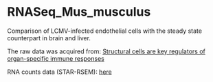 # RNASeq_Mus_musculus
Comparison of LCMV-infected endothelial cells with the steady state counterpart in brain and liver.

The raw data was acquired from: [Structural cells are key regulators of organ-specific immune responses](https://www.nature.com/articles/s41586-020-2424-4)

RNA counts data (STAR-RSEM): [here](https://drive.google.com/file/d/149Yp32MLvxG2CtNy84suOWRPMH3J_fJl/view?usp=sharing)
